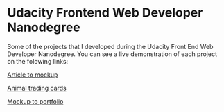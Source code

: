 # Udacity Frontend Web Developer Nanodegree

Some of the projects that I developed during the Udacity Front End Web Developer Nanodegree. You can see
a live demonstration of each project on the folowing links:

[Article to mockup](https://kauevidal.github.io/nanodegree_frontend_web_developer/1_article_to_mockup/)

[Animal trading cards](https://kauevidal.github.io/nanodegree_frontend_web_developer/2_animal_trading_cards/)

[Mockup to portfolio](https://kauevidal.github.io/nanodegree_frontend_web_developer/3_mockup_portfolio/)
